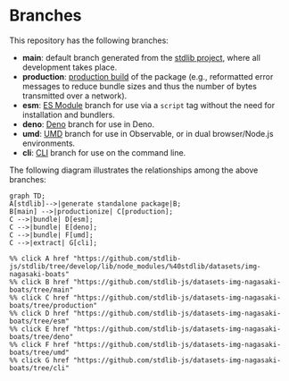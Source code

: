 <!--

@license Apache-2.0

Copyright (c) 2023 The Stdlib Authors.

Licensed under the Apache License, Version 2.0 (the "License");
you may not use this file except in compliance with the License.
You may obtain a copy of the License at

    http://www.apache.org/licenses/LICENSE-2.0

Unless required by applicable law or agreed to in writing, software
distributed under the License is distributed on an "AS IS" BASIS,
WITHOUT WARRANTIES OR CONDITIONS OF ANY KIND, either express or implied.
See the License for the specific language governing permissions and
limitations under the License.

-->

# Branches

This repository has the following branches:

-   **main**: default branch generated from the [stdlib project][stdlib-url], where all development takes place.
-   **production**: [production build][production-url] of the package (e.g., reformatted error messages to reduce bundle sizes and thus the number of bytes transmitted over a network).
-   **esm**: [ES Module][esm-url] branch for use via a `script` tag without the need for installation and bundlers.
-   **deno**: [Deno][deno-url] branch for use in Deno.
-   **umd**: [UMD][umd-url] branch for use in Observable, or in dual browser/Node.js environments.
-   **cli**: [CLI][cli-url] branch for use on the command line.

The following diagram illustrates the relationships among the above branches:

```mermaid
graph TD;
A[stdlib]-->|generate standalone package|B;
B[main] -->|productionize| C[production];
C -->|bundle| D[esm];
C -->|bundle| E[deno];
C -->|bundle| F[umd];
C -->|extract| G[cli];

%% click A href "https://github.com/stdlib-js/stdlib/tree/develop/lib/node_modules/%40stdlib/datasets/img-nagasaki-boats"
%% click B href "https://github.com/stdlib-js/datasets-img-nagasaki-boats/tree/main"
%% click C href "https://github.com/stdlib-js/datasets-img-nagasaki-boats/tree/production"
%% click D href "https://github.com/stdlib-js/datasets-img-nagasaki-boats/tree/esm"
%% click E href "https://github.com/stdlib-js/datasets-img-nagasaki-boats/tree/deno"
%% click F href "https://github.com/stdlib-js/datasets-img-nagasaki-boats/tree/umd"
%% click G href "https://github.com/stdlib-js/datasets-img-nagasaki-boats/tree/cli"
```

[stdlib-url]: https://github.com/stdlib-js/stdlib/tree/develop/lib/node_modules/%40stdlib/datasets/img-nagasaki-boats
[production-url]: https://github.com/stdlib-js/datasets-img-nagasaki-boats/tree/production
[deno-url]: https://github.com/stdlib-js/datasets-img-nagasaki-boats/tree/deno
[umd-url]: https://github.com/stdlib-js/datasets-img-nagasaki-boats/tree/umd
[esm-url]: https://github.com/stdlib-js/datasets-img-nagasaki-boats/tree/esm
[cli-url]: https://github.com/stdlib-js/datasets-img-nagasaki-boats/tree/cli